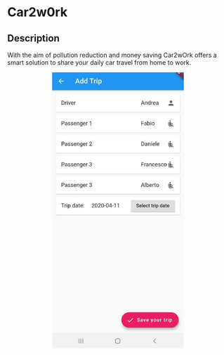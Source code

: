 # Car2w0rk

## Description
With the aim of pollution reduction and money saving Car2wOrk offers a  smart solution to share your daily car travel from home to work.

<p align="center">
    <img src="images/add_trip.jpg" alt="drawing" width="300"/>
</p>
